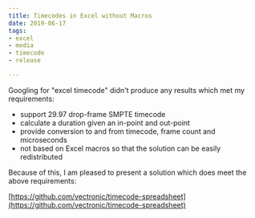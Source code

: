 ```yaml
---
title: Timecodes in Excel without Macros
date: 2019-06-17
tags: 
- excel
- media
- timecode 
- release

---
```


Googling for "excel timecode" didn't produce any results which met my requirements:

- support 29.97 drop-frame SMPTE timecode
- calculate a duration given an in-point and out-point
- provide conversion to and from timecode, frame count and microseconds
- not based on Excel macros so that the solution can be easily redistributed

Because of this, I am pleased to present a solution which does meet the above requirements: 

[https://github.com/vectronic/timecode-spreadsheet](https://github.com/vectronic/timecode-spreadsheet)

<!--more-->
